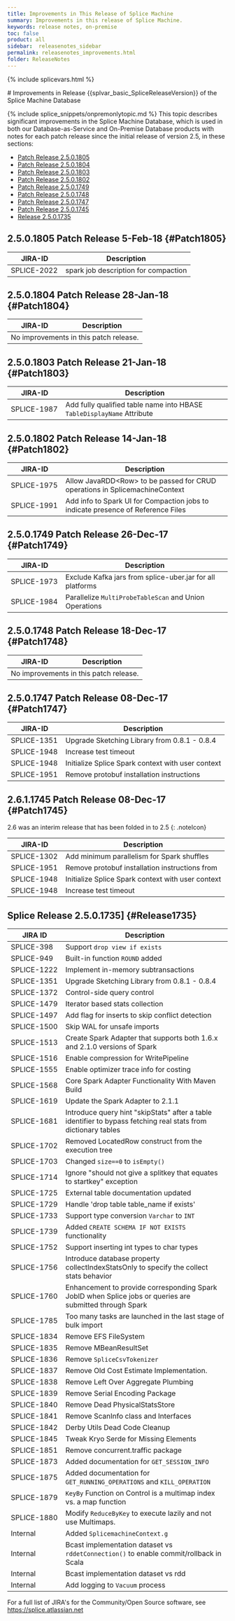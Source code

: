 ```yaml
---
title: Improvements in This Release of Splice Machine
summary: Improvements in this release of Splice Machine.
keywords: release notes, on-premise
toc: false
product: all
sidebar:  releasenotes_sidebar
permalink: releasenotes_improvements.html
folder: ReleaseNotes
---
```

{% include splicevars.html %}
<section>
<div class="TopicContent" data-swiftype-index="true" markdown="1">
# Improvements in Release {{splvar_basic_SpliceReleaseVersion}} of the Splice Machine Database

{% include splice_snippets/onpremonlytopic.md %}
This topic describes significant improvements in the Splice Machine Database, which is used in both our Database-as-Service and On-Premise Database products with notes for each patch release since the initial release of version 2.5, in these sections:

* [Patch Release 2.5.0.1805](#Patch1805)
* [Patch Release 2.5.0.1804](#Patch1804)
* [Patch Release 2.5.0.1803](#Patch1803)
* [Patch Release 2.5.0.1802](#Patch1802)
* [Patch Release 2.5.0.1749](#Patch1749)
* [Patch Release 2.5.0.1748](#Patch1748)
* [Patch Release 2.5.0.1747](#Patch1747)
* [Patch Release 2.5.0.1745](#Patch1745)
* [Release 2.5.0.1735](#Release1735)

## 2.5.0.1805 Patch Release  5-Feb-18  {#Patch1805}
<table>
    <col width="125px" />
    <col />
    <thead>
        <tr>
            <th>JIRA-ID</th>
            <th>Description</th>
        </tr>
    </thead>
    <tbody>
        <tr>
            <td>SPLICE-2022</td>
            <td> spark job description for compaction</td>
        </tr>
    </tbody>
</table>

## 2.5.0.1804 Patch Release  28-Jan-18  {#Patch1804}
<table>
    <col width="125px" />
    <col />
    <thead>
        <tr>
            <th>JIRA-ID</th>
            <th>Description</th>
        </tr>
    </thead>
    <tbody>
        <tr>
            <td colspan="2">No improvements in this patch release.</td>
        </tr>
    </tbody>
</table>

## 2.5.0.1803 Patch Release  21-Jan-18  {#Patch1803}
<table>
    <col width="125px" />
    <col />
    <thead>
        <tr>
            <th>JIRA-ID</th>
            <th>Description</th>
        </tr>
    </thead>
    <tbody>
        <tr>
            <td>SPLICE-1987</td>
            <td>Add fully qualified table name into HBASE <code>TableDisplayName</code> Attribute</td>
        </tr>
    </tbody>
</table>

## 2.5.0.1802 Patch Release  14-Jan-18  {#Patch1802}
<table>
    <col width="125px" />
    <col />
    <thead>
        <tr>
            <th>JIRA-ID</th>
            <th>Description</th>
        </tr>
    </thead>
    <tbody>
        <tr>
            <td>SPLICE-1975</td>
            <td>Allow JavaRDD&lt;Row&gt; to be passed for CRUD operations in SplicemachineContext</td>
        </tr>
        <tr>
            <td>SPLICE-1991</td>
            <td>Add info to Spark UI for Compaction jobs to indicate presence of Reference Files</td>
        </tr>
    </tbody>
</table>

## 2.5.0.1749 Patch Release  26-Dec-17  {#Patch1749}
<table>
    <col width="125px" />
    <col />
    <thead>
        <tr>
            <th>JIRA-ID</th>
            <th>Description</th>
        </tr>
    </thead>
    <tbody>
        <tr>
            <td>SPLICE-1973</td>
            <td>Exclude Kafka jars from splice-uber.jar for all platforms</td>
        </tr>
        <tr>
            <td>SPLICE-1984</td>
            <td>Parallelize <code>MultiProbeTableScan</code> and Union Operations</td>
        </tr>
    </tbody>
</table>

## 2.5.0.1748 Patch Release  18-Dec-17  {#Patch1748}
<table>
    <col width="125px" />
    <col />
    <thead>
        <tr>
            <th>JIRA-ID</th>
            <th>Description</th>
        </tr>
    </thead>
    <tbody>
        <tr>
            <td colspan="2">No improvements in this patch release.</td>
        </tr>
    </tbody>
</table>

## 2.5.0.1747 Patch Release  08-Dec-17  {#Patch1747}
<table>
    <col width="125px" />
    <col />
    <thead>
        <tr>
            <th>JIRA-ID</th>
            <th>Description</th>
        </tr>
    </thead>
    <tbody>
        <tr>
            <td>SPLICE-1351</td>
            <td>Upgrade Sketching Library from 0.8.1 - 0.8.4</td>
        </tr>
        <tr>
            <td>SPLICE-1948</td>
            <td>Increase test timeout</td>
        </tr>
        <tr>
            <td>SPLICE-1948</td>
            <td>Initialize Splice Spark context with user context</td>
        </tr>
        <tr>
            <td>SPLICE-1951</td>
            <td>Remove protobuf installation instructions</td>
        </tr>
    </tbody>
</table>

## 2.6.1.1745 Patch Release  08-Dec-17  {#Patch1745}

2.6 was an interim release that has been folded in to 2.5
{: .noteIcon}

<table>
    <col width="125px" />
    <col />
    <thead>
        <tr>
            <th>JIRA-ID</th>
            <th>Description</th>
        </tr>
    </thead>
    <tbody>
        <tr>
            <td>SPLICE-1302</td>
            <td>Add minimum parallelism for Spark shuffles</td>
        </tr>
        <tr>
            <td>SPLICE-1951</td>
            <td>Remove protobuf installation instructions from</td>
        </tr>
        <tr>
            <td>SPLICE-1948</td>
            <td>Initialize Splice Spark context with user context</td>
        </tr>
        <tr>
            <td>SPLICE-1948</td>
            <td>Increase test timeout</td>
        </tr>
    </tbody>
</table>

## Splice Release 2.5.0.1735] {#Release1735}

<table summary="Summary of Improvements in this release">
    <col width="125px" />
    <col />
    <thead>
        <tr>
            <th>JIRA ID</th>
            <th>Description</th>
        </tr>
    </thead>
    <tbody>
        <tr>
            <td>SPLICE-398</td>
            <td>Support <code>drop view if exists</code></td>
        </tr>
        <tr>
            <td>SPLICE-949</td>
            <td>Built-in function <code>ROUND</code> added</td>
        </tr>
        <tr>
            <td>SPLICE-1222</td>
            <td>Implement in-memory subtransactions</td>
        </tr>
        <tr>
            <td>SPLICE-1351</td>
            <td>Upgrade Sketching Library from 0.8.1 - 0.8.4</td>
        </tr>
        <tr>
            <td>SPLICE-1372</td>
            <td>Control-side query control</td>
        </tr>
        <tr>
            <td>SPLICE-1479</td>
            <td>Iterator based stats collection</td>
        </tr>
        <tr>
            <td>SPLICE-1497</td>
            <td>Add flag for inserts to skip conflict detection</td>
        </tr>
        <tr>
            <td>SPLICE-1500</td>
            <td>Skip WAL for unsafe imports</td>
        </tr>
        <tr>
            <td>SPLICE-1513</td>
            <td>Create Spark Adapter that supports both 1.6.x and 2.1.0 versions of Spark</td>
        </tr>
        <tr>
            <td>SPLICE-1516</td>
            <td>Enable compression for WritePipeline</td>
        </tr>
        <tr>
            <td>SPLICE-1555</td>
            <td>Enable optimizer trace info for costing</td>
        </tr>
        <tr>
            <td>SPLICE-1568</td>
            <td>Core Spark Adapter Functionality With Maven Build</td>
        </tr>
        <tr>
            <td>SPLICE-1619</td>
            <td>Update the Spark Adapter to 2.1.1</td>
        </tr>
        <tr>
            <td>SPLICE-1681</td>
            <td>Introduce query hint "skipStats" after a table identifier to bypass fetching real stats from dictionary tables</td>
        </tr>
        <tr>
            <td>SPLICE-1702</td>
            <td>Removed LocatedRow construct from the execution tree</td>
        </tr>
        <tr>
            <td>SPLICE-1703</td>
            <td>Changed <code>size==0</code> to <code>isEmpty()</code></td>
        </tr>
        <tr>
            <td>SPLICE-1714</td>
            <td>Ignore "should not give a splitkey that equates to startkey" exception</td>
        </tr>
        <tr>
            <td>SPLICE-1725</td>
            <td>External table documentation updated</td>
        </tr>
        <tr>
            <td>SPLICE-1729</td>
            <td>Handle 'drop table table_name if exists'</td>
        </tr>
        <tr>
            <td>SPLICE-1733</td>
            <td>Support type conversion <code>Varchar</code> to <code>INT</code></td>
        </tr>
        <tr>
            <td>SPLICE-1739</td>
            <td>Added <code>CREATE SCHEMA IF NOT EXISTS</code> functionality</td>
        </tr>
        <tr>
            <td>SPLICE-1752</td>
            <td>Support inserting int types to char types</td>
        </tr>
        <tr>
            <td>SPLICE-1756</td>
            <td>Introduce database property collectIndexStatsOnly to specify the collect stats behavior</td>
        </tr>
        <tr>
            <td>SPLICE-1760</td>
            <td>Enhancement to provide corresponding Spark JobID when Splice jobs or queries are submitted through Spark</td>
        </tr>
        <tr>
            <td>SPLICE-1785</td>
            <td>Too many tasks are launched in the last stage of bulk import</td>
        </tr>
        <tr>
            <td>SPLICE-1834</td>
            <td>Remove EFS FileSystem</td>
        </tr>
        <tr>
            <td>SPLICE-1835</td>
            <td>Remove MBeanResultSet</td>
        </tr>
        <tr>
            <td>SPLICE-1836</td>
            <td>Remove <code>SpliceCsvTokenizer</code></td>
        </tr>
        <tr>
            <td>SPLICE-1837</td>
            <td>Remove Old Cost Estimate Implementation.</td>
        </tr>
        <tr>
            <td>SPLICE-1838</td>
            <td>Remove Left Over Aggregate Plumbing</td>
        </tr>
        <tr>
            <td>SPLICE-1839</td>
            <td>Remove Serial Encoding Package</td>
        </tr>
        <tr>
            <td>SPLICE-1840</td>
            <td>Remove Dead PhysicalStatsStore</td>
        </tr>
        <tr>
            <td>SPLICE-1841</td>
            <td>Remove ScanInfo class and Interfaces</td>
        </tr>
        <tr>
            <td>SPLICE-1842</td>
            <td>Derby Utils Dead Code Cleanup</td>
        </tr>
        <tr>
            <td>SPLICE-1845</td>
            <td>Tweak Kryo Serde for Missing Elements</td>
        </tr>
        <tr>
            <td>SPLICE-1851</td>
            <td>Remove concurrent.traffic package</td>
        </tr>
        <tr>
            <td>SPLICE-1873</td>
            <td>Added documentation for <code>GET_SESSION_INFO</code></td>
        </tr>
        <tr>
            <td>SPLICE-1875</td>
            <td>Added documentation for <code>GET_RUNNING_OPERATIONS</code> and <code>KILL_OPERATION</code></td>
        </tr>
        <tr>
            <td>SPLICE-1879</td>
            <td><code>KeyBy</code> Function on Control is a multimap index vs. a map function</td>
        </tr>
        <tr>
            <td>SPLICE-1880</td>
            <td>Modify <code>ReduceByKey</code> to execute lazily and not use Multimaps.</td>
        </tr>
        <tr>
            <td>Internal</td>
            <td>Added <code>SplicemachineContext.g</code></td>
        </tr>
        <tr>
            <td>Internal</td>
            <td>Bcast implementation dataset vs <code>rddetConnection()</code> to enable commit/rollback in Scala</td>
        </tr>
        <tr>
            <td>Internal</td>
            <td>Bcast implementation dataset vs rdd</td>
        </tr>
        <tr>
            <td>Internal</td>
            <td>Add logging to <code>Vacuum</code> process</td>
        </tr>
    </tbody>
</table>

For a full list of JIRA's for the Community/Open Source software, see <https://splice.atlassian.net>

</div>
</section>
